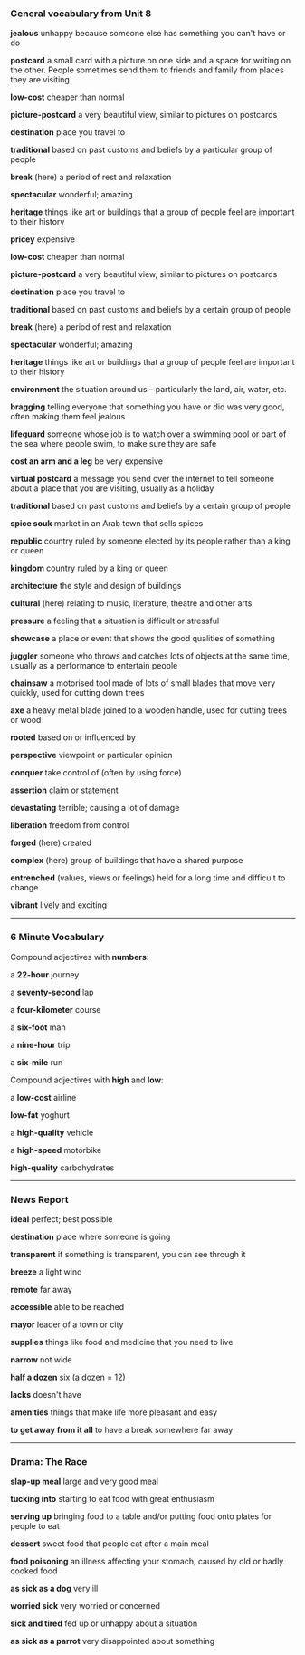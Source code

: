 ### General vocabulary from Unit 8

**jealous**
unhappy because someone else has something you can't have or do

**postcard**
a small card with a picture on one side and a space for writing on the other. People sometimes send them to friends and family from places they are visiting

**low-cost**
cheaper than normal

**picture-postcard**
a very beautiful view, similar to pictures on postcards

**destination**
place you travel to

**traditional**
based on past customs and beliefs by a particular group of people

**break**
(here) a period of rest and relaxation

**spectacular**
wonderful; amazing

**heritage**
things like art or buildings that a group of people feel are important to their history

**pricey**
expensive

**low-cost**
cheaper than normal

**picture-postcard**
a very beautiful view, similar to pictures on postcards

**destination**
place you travel to

**traditional**
based on past customs and beliefs by a certain group of people

**break**
(here) a period of rest and relaxation

**spectacular**
wonderful; amazing

**heritage**
things like art or buildings that a group of people feel are important to their history

**environment**
the situation around us – particularly the land, air, water, etc.

**bragging**
telling everyone that something you have or did was very good, often making them feel jealous

**lifeguard**
someone whose job is to watch over a swimming pool or part of the sea where people swim, to make sure they are safe

**cost an arm and a leg**
be very expensive

**virtual postcard**
a message you send over the internet to tell someone about a place that you are visiting, usually as a holiday

**traditional**
based on past customs and beliefs by a certain group of people

**spice souk**
market in an Arab town that sells spices

**republic**
country ruled by someone elected by its people rather than a king or queen

**kingdom**
country ruled by a king or queen

**architecture**
the style and design of buildings

**cultural**
(here) relating to music, literature, theatre and other arts

**pressure**
a feeling that a situation is difficult or stressful

**showcase**
a place or event that shows the good qualities of something

**juggler**
someone who throws and catches lots of objects at the same time, usually as a performance to entertain people

**chainsaw**
a motorised tool made of lots of small blades that move very quickly, used for cutting down trees

**axe**
a heavy metal blade joined to a wooden handle, used for cutting trees or wood

**rooted**
based on or influenced by

**perspective**
viewpoint or particular opinion

**conquer**
take control of (often by using force)

**assertion**
claim or statement

**devastating**
terrible; causing a lot of damage

**liberation**
freedom from control

**forged**
(here) created

**complex**
(here) group of buildings that have a shared purpose

**entrenched**
(values, views or feelings) held for a long time and difficult to change

**vibrant**
lively and exciting

---
### 6 Minute Vocabulary

Compound adjectives with **numbers**:

a **22-hour** journey

a **seventy-second** lap

a **four-kilometer** course

a **six-foot** man

a **nine-hour** trip

a **six-mile** run

Compound adjectives with **high** and **low**:

a **low-cost** airline

**low-fat** yoghurt

a **high-quality** vehicle

a **high-speed** motorbike

**high-quality** carbohydrates

---
### News Report

**ideal** perfect; best possible

**destination** place where someone is going

**transparent**
if something is transparent, you can see through it

**breeze** a light wind

**remote**
far away

**accessible**
able to be reached

**mayor**
leader of a town or city

**supplies**
things like food and medicine that you need to live

**narrow**
not wide

**half a dozen**
six (a dozen = 12)

**lacks**
doesn't have

**amenities**
things that make life more pleasant and easy

**to get away from it all**
to have a break somewhere far away

---
### Drama: The Race

**slap-up meal**
large and very good meal

**tucking into**
starting to eat food with great enthusiasm

**serving up**
bringing food to a table and/or putting food onto plates for people to eat

**dessert**
sweet food that people eat after a main meal

**food poisoning**
an illness affecting your stomach, caused by old or badly cooked food

**as sick as a dog**
very ill

**worried sick**
very worried or concerned

**sick and tired**
fed up or unhappy about a situation

**as sick as a parrot**
very disappointed about something